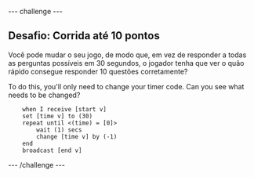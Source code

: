 \--- challenge \---

## Desafio: Corrida até 10 pontos

Você pode mudar o seu jogo, de modo que, em vez de responder a todas as perguntas possíveis em 30 segundos, o jogador tenha que ver o quão rápido consegue responder 10 questões corretamente?

To do this, you'll only need to change your timer code. Can you see what needs to be changed?

```blocks
    when I receive [start v]
    set [time v] to (30)
    repeat until <(time) = [0]>
        wait (1) secs
        change [time v] by (-1)
    end
    broadcast [end v]
```

\--- /challenge \---